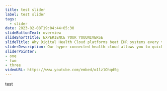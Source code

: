 ```yaml
---
title: test slider
label: test slider
tags:
  - slider
date: 2023-02-08T19:04:44+05:30
slideButtonText: overview
slideShortTitle: EXPERIENCE YOUR YOUUNIVERSE
slideTitle: Why Digital Health Cloud platforms beat EHR systems every time
sliderDescription: Our hyper-connected health cloud allows you to quickly build digital healthcare communities across any care continuum for the life of the patient. Keep your existing systems, or your EHR (or, use ours – it’s really good)! Then, wrap it with the important revenue driving and outcome producing workflows. That’ll save you time and money. Ask us how Here’s why more and more healthcare innovators want in
sliderPointer:
- one
- two
- three
videoURL: https://www.youtube.com/embed/o1lz1OhqdSg
---
```

test